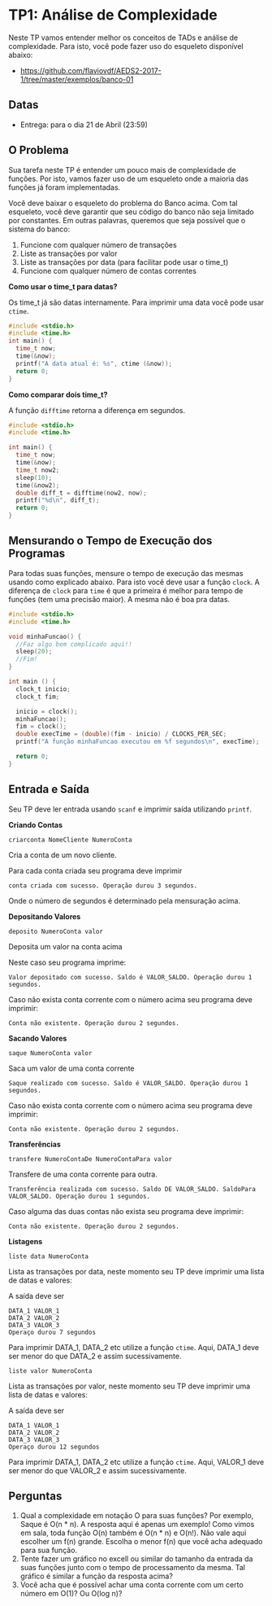 # TP1: Análise de Complexidade

Neste TP vamos entender melhor os conceitos de TADs e análise de complexidade.
Para isto, você pode fazer uso do esqueleto disponível abaixo:

  * https://github.com/flaviovdf/AEDS2-2017-1/tree/master/exemplos/banco-01

## Datas

  * Entrega: para o dia 21 de Abril (23:59)

## O Problema

Sua tarefa neste TP é entender um pouco mais de complexidade de funções. Por
isto, vamos fazer uso de um esqueleto onde a maioria das funções já foram
implementadas.

Você deve baixar o esqueleto do problema do Banco acima. Com tal esqueleto,
você deve garantir que seu código do banco não seja limitado por constantes.
Em outras palavras, queremos que seja possível que o sistema do banco:

  1. Funcione com qualquer número de transações
  2. Liste as transações por valor
  3. Liste as transações por data (para facilitar pode usar o time_t)
  4. Funcione com qualquer número de contas correntes

**Como usar o time_t para datas?**

Os time_t já são datas internamente. Para imprimir uma data você pode usar
`ctime`.

```c
#include <stdio.h>
#include <time.h>
int main() {
  time_t now;
  time(&now);
  printf("A data atual é: %s", ctime (&now));
  return 0;
}
```

**Como comparar dois time_t?**

A função `difftime` retorna a diferença em segundos.

```c
#include <stdio.h>
#include <time.h>

int main() {
  time_t now;
  time(&now);
  time_t now2;
  sleep(10);
  time(&now2);
  double diff_t = difftime(now2, now);
  printf("%d\n", diff_t);
  return 0;
}
```

## Mensurando o Tempo de Execução dos Programas

Para todas suas funções, mensure o tempo de execução das mesmas usando
como explicado abaixo. Para isto você deve usar a função `clock`. A
diferença de `clock` para `time` é que a primeira é melhor para tempo
de funções (tem uma precisão maior). A mesma não é boa pra datas.

```c
#include <stdio.h>
#include <time.h>

void minhaFuncao() {
  //Faz algo bem complicado aqui!!
  sleep(20);
  //Fim!
}

int main () {
  clock_t inicio;
  clock_t fim;

  inicio = clock();
  minhaFuncao();
  fim = clock();
  double execTime = (double)(fim - inicio) / CLOCKS_PER_SEC;
  printf("A função minhaFuncao executou em %f segundos\n", execTime);

  return 0;
}
```

## Entrada e Saída

Seu TP deve ler entrada usando `scanf` e imprimir saída utilizando `printf`.

**Criando Contas**

```
criarconta NomeCliente NumeroConta
```
Cria a conta de um novo cliente.

Para cada conta criada seu programa deve imprimir
```
conta criada com sucesso. Operação durou 3 segundos.
```
Onde o número de segundos é determinado pela mensuração acima.

**Depositando Valores**

```
deposito NumeroConta valor
```
Deposita um valor na conta acima

Neste caso seu programa imprime:
```
Valor depositado com sucesso. Saldo é VALOR_SALDO. Operação durou 1 segundos.
```

Caso não exista conta corrente com o número acima seu programa deve imprimir:
```
Conta não existente. Operação durou 2 segundos.
```

**Sacando Valores**

```
saque NumeroConta valor
```
Saca um valor de uma conta corrente
```
Saque realizado com sucesso. Saldo é VALOR_SALDO. Operação durou 1 segundos.
```

Caso não exista conta corrente com o número acima seu programa deve imprimir:
```
Conta não existente. Operação durou 2 segundos.
```

**Transferências**

```
transfere NumeroContaDe NumeroContaPara valor
```
Transfere de uma conta corrente para outra.
```
Transferência realizada com sucesso. Saldo DE VALOR_SALDO. SaldoPara VALOR_SALDO. Operação durou 1 segundos.
```

Caso alguma das duas contas não exista seu programa deve imprimir:
```
Conta não existente. Operação durou 2 segundos.
```

**Listagens**

```
liste data NumeroConta
```
Lista as transações por data, neste momento seu TP deve imprimir uma lista de datas e valores:

A saída deve ser
```
DATA_1 VALOR_1
DATA_2 VALOR_2
DATA_3 VALOR_3
Operaço durou 7 segundos
```
Para imprimir DATA_1, DATA_2 etc utilize a função `ctime`. Aqui, DATA_1 deve ser menor do que
DATA_2 e assim sucessivamente.

```
liste valor NumeroConta
```
Lista as transações por valor, neste momento seu TP deve imprimir uma lista de datas e valores:

A saída deve ser
```
DATA_1 VALOR_1
DATA_2 VALOR_2
DATA_3 VALOR_3
Operaço durou 12 segundos
```

Para imprimir DATA_1, DATA_2 etc utilize a função `ctime`. Aqui, VALOR_1 deve ser menor do que
VALOR_2 e assim sucessivamente.

## Perguntas

  1. Qual a complexidade em notação O para suas funções? Por exemplo, Saque é O(n * n). A resposta aqui é apenas um exemplo! Como vimos em sala, toda função O(n) também é O(n * n) e O(n!). Não vale aqui escolher um f(n) grande. Escolha o menor f(n) que você acha adequado para sua função.
  2. Tente fazer um gráfico no excell ou similar do tamanho da entrada da suas funções junto com o tempo de processamento da mesma. Tal gráfico é similar a função da resposta acima?
  3. Você acha que é possível achar uma conta corrente com um certo número em O(1)? Ou O(log n)?
